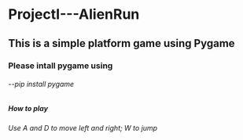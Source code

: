 # ProjectI---AlienRun
## This is a simple platform game using Pygame
### Please intall pygame using 
###### --pip install pygame
##### How to play
###### Use A and D to move left and right; W to jump
